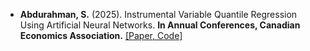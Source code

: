 - <strong> Abdurahman, S.</strong> (2025). Instrumental Variable Quantile Regression Using Artificial Neural Networks. <strong>In Annual Conferences, Canadian Economics Association.</strong> [[Paper, Code]](https://github.com/samiabd8/IVQRNN)


